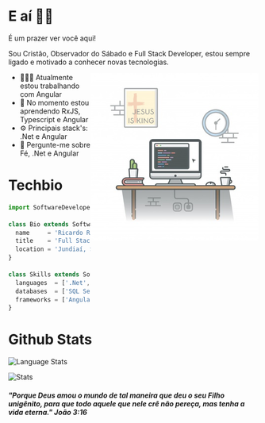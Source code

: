 # E aí 👋🏻

É um prazer ver você aqui!

Sou Cristão, Observador do Sábado e Full Stack Developer, estou sempre ligado e motivado a conhecer novas tecnologias.

<img align="right" alt="GIF" src="https://github.com/ricardorinco/ricardorinco/blob/master/desk-setup.png?raw=true?raw=true" width="338" height="338" />

- 👨🏻‍💻 Atualmente estou trabalhando com Angular
- 🌱 No momento estou aprendendo RxJS, Typescript e Angular
- ⚙️ Principais stack's: .Net e Angular
- 💬 Pergunte-me sobre Fé, .Net e Angular

# Techbio
```js
import SoftwareDeveloper from 'ricardorinco';

class Bio extends SoftwareDeveloper {
  name     = 'Ricardo Rinco';
  title    = 'Full Stack Software Developer';
  location = 'Jundiaí, SP';
}

class Skills extends SoftwareDeveloper {
  languages  = ['.Net', 'Javascript', 'TypeScript'];
  databases  = ['SQL Server', 'MySQL', 'MongoDB', 'SQLite', 'Realm', 'PostgreSQL'];
  frameworks = ['Angular', 'Ionic', 'Xamarin', 'EntityFramework', 'Dapper'];
}
```

# Github Stats

![Language Stats](https://github-readme-stats.anuraghazra1.vercel.app/api/top-langs/?username=RicardoRinco&layout=compact&theme=vue)

![Stats](https://github-readme-stats.vercel.app/api?username=RicardoRinco&theme=vue)

##### "Porque Deus amou o mundo de tal maneira que deu o seu Filho unigênito, para que todo aquele que nele crê não pereça, mas tenha a vida eterna." João 3:16
